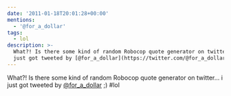 ```yaml
---
date: '2011-01-18T20:01:28+00:00'
mentions:
  - '@for_a_dollar'
tags:
  - lol
description: >-
  What?! Is there some kind of random Robocop quote generator on twitter... i
  just got tweeted by [@for_a_dollar](https://twitter.com/@for_a_dollar) ;) #lol
---
```

What?! Is there some kind of random Robocop quote generator on twitter... i just got tweeted by [@for_a_dollar](https://twitter.com/@for_a_dollar) ;) #lol
